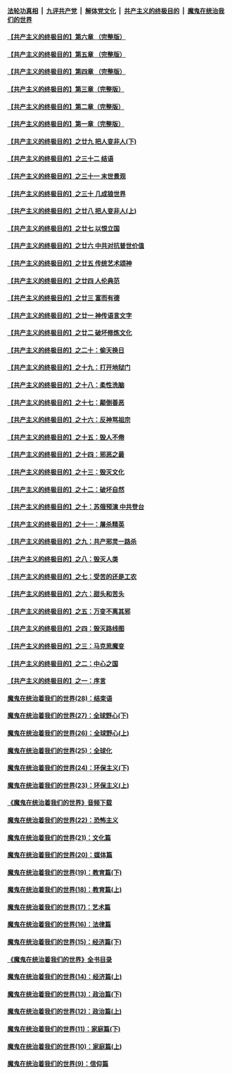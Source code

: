 

####  [法轮功真相](../../../../basic/blob/master/README.md?t=04140230) &nbsp;|&nbsp; [九评共产党](../../../../9ping.md/blob/master/README.md?t=04140230) &nbsp;|&nbsp; [解体党文化](../../../../jtdwh.md/blob/master/README.md?t=04140230)  &nbsp;|&nbsp; [共产主义的终极目的](../../../../gczydzjmd.md/blob/master/README.md?t=04140230) &nbsp;|&nbsp; [魔鬼在统治我们的世界](../../../../mgztzwmdsj.md/blob/master/README.md?t=04140230) 

#### [【共产主义的终极目的】第六章 （完整版）](../pages/nsc422/n11428913.md?t=04140230) 

#### [【共产主义的终极目的】第五章 （完整版）](../pages/nsc422/n11428912.md?t=04140230) 

#### [【共产主义的终极目的】第四章 （完整版）](../pages/nsc422/n11428907.md?t=04140230) 

#### [【共产主义的终极目的】第三章（完整版）](../pages/nsc422/n11428848.md?t=04140230) 

#### [【共产主义的终极目的】第二章（完整版）](../pages/nsc422/n11428831.md?t=04140230) 

#### [【共产主义的终极目的】第一章（完整版）](../pages/nsc422/n11417651.md?t=04140230) 

#### [【共产主义的终极目的】之廿九 把人变非人(下)](../pages/nsc422/n11344140.md?t=04140230) 

#### [【共产主义的终极目的】之三十二 结语](../pages/nsc422/n11360535.md?t=04140230) 

#### [【共产主义的终极目的】之三十一 末世景观](../pages/nsc422/n11351129.md?t=04140230) 

#### [【共产主义的终极目的】之三十 几成狼世界](../pages/nsc422/n11348280.md?t=04140230) 

#### [【共产主义的终极目的】之廿八 把人变非人(上)](../pages/nsc422/n11340492.md?t=04140230) 

#### [【共产主义的终极目的】之廿七 以恨立国](../pages/nsc422/n11336944.md?t=04140230) 

#### [【共产主义的终极目的】之廿六 中共对抗普世价值](../pages/nsc422/n11324785.md?t=04140230) 

#### [【共产主义的终极目的】之廿五 传统艺术颂神](../pages/nsc422/n11296396.md?t=04140230) 

#### [【共产主义的终极目的】之廿四 人伦典范](../pages/nsc422/n11296397.md?t=04140230) 

#### [【共产主义的终极目的】之廿三 富而有德](../pages/nsc422/n11283598.md?t=04140230) 

#### [【共产主义的终极目的】之廿一 神传语言文字](../pages/nsc422/n11263265.md?t=04140230) 

#### [【共产主义的终极目的】之廿二 破坏修炼文化](../pages/nsc422/n11245728.md?t=04140230) 

#### [【共产主义的终极目的】之二十：偷天换日](../pages/nsc422/n11238846.md?t=04140230) 

#### [【共产主义的终极目的】之十九：打开地狱门](../pages/nsc422/n11206376.md?t=04140230) 

#### [【共产主义的终极目的】之十八：柔性洗脑](../pages/nsc422/n11199994.md?t=04140230) 

#### [【共产主义的终极目的】之十七：颠倒善恶](../pages/nsc422/n11179782.md?t=04140230) 

#### [【共产主义的终极目的】之十六：反神骂祖宗](../pages/nsc422/n11166798.md?t=04140230) 

#### [【共产主义的终极目的】之十五：毁人不倦](../pages/nsc422/n11166792.md?t=04140230) 

#### [【共产主义的终极目的】之十四：邪恶之最](../pages/nsc422/n11150249.md?t=04140230) 

#### [【共产主义的终极目的】之十三：毁灭文化](../pages/nsc422/n11135227.md?t=04140230) 

#### [【共产主义的终极目的】之十二：破坏自然](../pages/nsc422/n11135214.md?t=04140230) 

#### [【共产主义的终极目的】之十：苏俄预演 中共登台](../pages/nsc422/n11118424.md?t=04140230) 

#### [【共产主义的终极目的】之十一：屠杀精英](../pages/nsc422/n11118442.md?t=04140230) 

#### [【共产主义的终极目的】之九：共产邪灵一路杀](../pages/nsc422/n11114139.md?t=04140230) 

#### [【共产主义的终极目的】之八：毁灭人类](../pages/nsc422/n11108503.md?t=04140230) 

#### [【共产主义的终极目的】之七：受苦的还是工农](../pages/nsc422/n11101809.md?t=04140230) 

#### [【共产主义的终极目的】之六：甜头和苦头](../pages/nsc422/n11096971.md?t=04140230) 

#### [【共产主义的终极目的】之五：万变不离其邪](../pages/nsc422/n11091285.md?t=04140230) 

#### [【共产主义的终极目的】之四：毁灭路线图](../pages/nsc422/n11086284.md?t=04140230) 

#### [【共产主义的终极目的】之三：马克思魔变](../pages/nsc422/n11061941.md?t=04140230) 

#### [【共产主义的终极目的】之二：中心之国](../pages/nsc422/n11047728.md?t=04140230) 

#### [【共产主义的终极目的】之一：序言](../pages/nsc422/n11086077.md?t=04140230) 

#### [魔鬼在统治着我们的世界(28)：结束语](../pages/nsc422/n10936246.md?t=04140230) 

#### [魔鬼在统治着我们的世界(27)：全球野心(下)](../pages/nsc422/n10928319.md?t=04140230) 

#### [魔鬼在统治着我们的世界(26)：全球野心(上)](../pages/nsc422/n10900318.md?t=04140230) 

#### [魔鬼在统治着我们的世界(25)：全球化](../pages/nsc422/n10788205.md?t=04140230) 

#### [魔鬼在统治着我们的世界(24)：环保主义(下)](../pages/nsc422/n10695307.md?t=04140230) 

#### [魔鬼在统治着我们的世界(23)：环保主义(上)](../pages/nsc422/n10688613.md?t=04140230) 

#### [《魔鬼在统治着我们的世界》音频下载](../pages/nsc422/n10635553.md?t=04140230) 

#### [魔鬼在统治着我们的世界(22)：恐怖主义](../pages/nsc422/n10614727.md?t=04140230) 

#### [魔鬼在统治着我们的世界(21)：文化篇](../pages/nsc422/n10597706.md?t=04140230) 

#### [魔鬼在统治着我们的世界(20)：媒体篇](../pages/nsc422/n10586579.md?t=04140230) 

#### [魔鬼在统治着我们的世界(19)：教育篇(下)](../pages/nsc422/n10564808.md?t=04140230) 

#### [魔鬼在统治着我们的世界(18)：教育篇(上)](../pages/nsc422/n10526970.md?t=04140230) 

#### [魔鬼在统治着我们的世界(17)：艺术篇](../pages/nsc422/n10499093.md?t=04140230) 

#### [魔鬼在统治着我们的世界(16)：法律篇](../pages/nsc422/n10485969.md?t=04140230) 

#### [魔鬼在统治着我们的世界(15)：经济篇(下)](../pages/nsc422/n10469975.md?t=04140230) 

#### [《魔鬼在统治着我们的世界》全书目录](../pages/nsc422/n10464261.md?t=04140230) 

#### [魔鬼在统治着我们的世界(14)：经济篇(上)](../pages/nsc422/n10457370.md?t=04140230) 

#### [魔鬼在统治着我们的世界(13)：政治篇(下)](../pages/nsc422/n10448270.md?t=04140230) 

#### [魔鬼在统治着我们的世界(12)：政治篇(上)](../pages/nsc422/n10444576.md?t=04140230) 

#### [魔鬼在统治着我们的世界(11)：家庭篇(下)](../pages/nsc422/n10440961.md?t=04140230) 

#### [魔鬼在统治着我们的世界(10)：家庭篇(上)](../pages/nsc422/n10435448.md?t=04140230) 

#### [魔鬼在统治着我们的世界(9)：信仰篇](../pages/nsc422/n10432159.md?t=04140230) 

